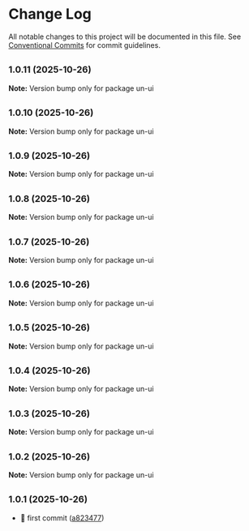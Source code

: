# Change Log

All notable changes to this project will be documented in this file.
See [Conventional Commits](https://conventionalcommits.org) for commit guidelines.

## <small>1.0.11 (2025-10-26)</small>

**Note:** Version bump only for package un-ui





## <small>1.0.10 (2025-10-26)</small>

**Note:** Version bump only for package un-ui





## <small>1.0.9 (2025-10-26)</small>

**Note:** Version bump only for package un-ui





## <small>1.0.8 (2025-10-26)</small>

**Note:** Version bump only for package un-ui





## <small>1.0.7 (2025-10-26)</small>

**Note:** Version bump only for package un-ui





## <small>1.0.6 (2025-10-26)</small>

**Note:** Version bump only for package un-ui





## <small>1.0.5 (2025-10-26)</small>

**Note:** Version bump only for package un-ui





## <small>1.0.4 (2025-10-26)</small>

**Note:** Version bump only for package un-ui





## <small>1.0.3 (2025-10-26)</small>

**Note:** Version bump only for package un-ui





## <small>1.0.2 (2025-10-26)</small>

**Note:** Version bump only for package un-ui





## <small>1.0.1 (2025-10-26)</small>

* :tada: first commit ([a823477](https://github.com/dongcx-com/un-ui/commit/a823477))
